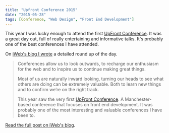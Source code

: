 ```yaml
---
title: "Upfront Conference 2015"
date: "2015-05-28"
tags: [Conference, "Web Design", "Front End Development"]
---
```


This year I was lucky enough to attend the first [UpFront Conference](http://2015.upfrontconf.com/). It was a great day out, full of really entertaining and informative talks. It's probably one of the best conferences I have attended.

On [iWeb's blog I wrote](https://www.iweb.co.uk/2015/05/upfront-conference-2015-responsive-web-design-is-more-than-the-look/) a detailed round up of the day.

> Conferences allow us to look outwards, to recharge our enthusiasm for the web and to inspire us to continue making great things.
> 
> Most of us are naturally inward looking, turning our heads to see what others are doing can be extremely valuable. Both to learn new things and to confirm we’re on the right track.
> 
> This year saw the very first [UpFront Conference](http://2015.upfrontconf.com/). A Manchester-based conference that focuses on front end development. It was probably one of the most interesting and valuable conferences I have been to.

[Read the full post on iWeb's blog](https://www.iweb.co.uk/2015/05/upfront-conference-2015-responsive-web-design-is-more-than-the-look/).
